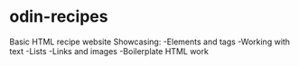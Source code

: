 # odin-recipes
Basic HTML recipe website
Showcasing:
-Elements and tags
-Working with text
-Lists
-Links and images
-Boilerplate HTML work